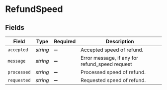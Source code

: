 # RefundSpeed


## Fields

| Field                                          | Type                                           | Required                                       | Description                                    |
| ---------------------------------------------- | ---------------------------------------------- | ---------------------------------------------- | ---------------------------------------------- |
| `accepted`                                     | *string*                                       | :heavy_minus_sign:                             | Accepted speed of refund.                      |
| `message`                                      | *string*                                       | :heavy_minus_sign:                             | Error message, if any for refund_speed request |
| `processed`                                    | *string*                                       | :heavy_minus_sign:                             | Processed speed of refund.                     |
| `requested`                                    | *string*                                       | :heavy_minus_sign:                             | Requested speed of refund.                     |